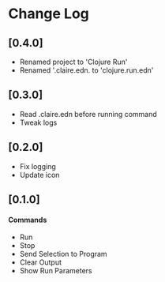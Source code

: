 # Change Log

## [0.4.0]
- Renamed project to 'Clojure Run'
- Renamed '.claire.edn. to 'clojure.run.edn'

## [0.3.0]
- Read .claire.edn before running command
- Tweak logs

## [0.2.0]
- Fix logging
- Update icon

## [0.1.0]
#### Commands
- Run
- Stop
- Send Selection to Program
- Clear Output
- Show Run Parameters
